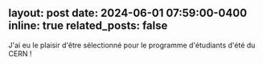layout: post
date: 2024-06-01 07:59:00-0400
inline: true
related_posts: false
---

J'ai eu le plaisir d'être sélectionné pour le programme d'étudiants d'été du CERN !